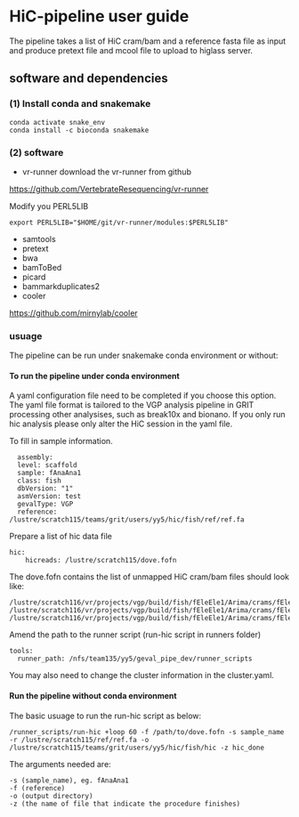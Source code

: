 # HiC-pipeline user guide

The pipeline takes a list of HiC cram/bam and a reference fasta file as input and produce pretext file and mcool file to upload to higlass server.

## software and dependencies 

### (1) Install conda and snakemake
```
conda activate snake_env
conda install -c bioconda snakemake
```
### (2) software
* vr-runner
download the vr-runner from github

https://github.com/VertebrateResequencing/vr-runner

Modify you PERL5LIB
```
export PERL5LIB="$HOME/git/vr-runner/modules:$PERL5LIB"
```
* samtools
* pretext
* bwa
* bamToBed
* picard
* bammarkduplicates2
* cooler

https://github.com/mirnylab/cooler


### usuage
The pipeline can be run under snakemake conda environment or without:

#### To run the pipeline under conda environment
A yaml configuration file need to be completed if you choose this option. The yaml file format is tailored to the VGP analysis pipeline in GRIT processing other analysises, such as break10x and bionano. If you only run hic analysis please only alter the HiC session in the yaml file.

To fill in sample information.

```
  assembly:
  level: scaffold
  sample: fAnaAna1
  class: fish
  dbVersion: "1"
  asmVersion: test
  gevalType: VGP
  reference: /lustre/scratch115/teams/grit/users/yy5/hic/fish/ref/ref.fa
 ```
Prepare a list of hic data file

```
hic:
    hicreads: /lustre/scratch115/dove.fofn
```
The dove.fofn contains the list of unmapped HiC cram/bam files should look like:
```
/lustre/scratch116/vr/projects/vgp/build/fish/fEleEle1/Arima/crams/fEleEle1_ARIMA241127L002.cram
/lustre/scratch116/vr/projects/vgp/build/fish/fEleEle1/Arima/crams/fEleEle1_ARIMA241127L005.cram
/lustre/scratch116/vr/projects/vgp/build/fish/fEleEle1/Arima/crams/fEleEle1_ARIMA241127L007.cram
```
Amend the path to the runner script (run-hic script in runners folder)
```
tools:
  runner_path: /nfs/team135/yy5/geval_pipe_dev/runner_scripts
```
You may also need to change the cluster information in the cluster.yaml.

#### Run the pipeline without conda environment

The basic usuage to run the run-hic script as below:
```
/runner_scripts/run-hic +loop 60 -f /path/to/dove.fofn -s sample_name -r /lustre/scratch115/ref/ref.fa -o /lustre/scratch115/teams/grit/users/yy5/hic/fish/hic -z hic_done
```

The arguments needed are:

```
-s (sample_name), eg. fAnaAna1
-f (reference)
-o (output directory)
-z (the name of file that indicate the procedure finishes)
```
